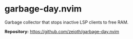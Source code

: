 # garbage-day.nvim

Garbage collector that stops inactive LSP clients to free RAM.

**Repository:** <https://github.com/zeioth/garbage-day.nvim>
